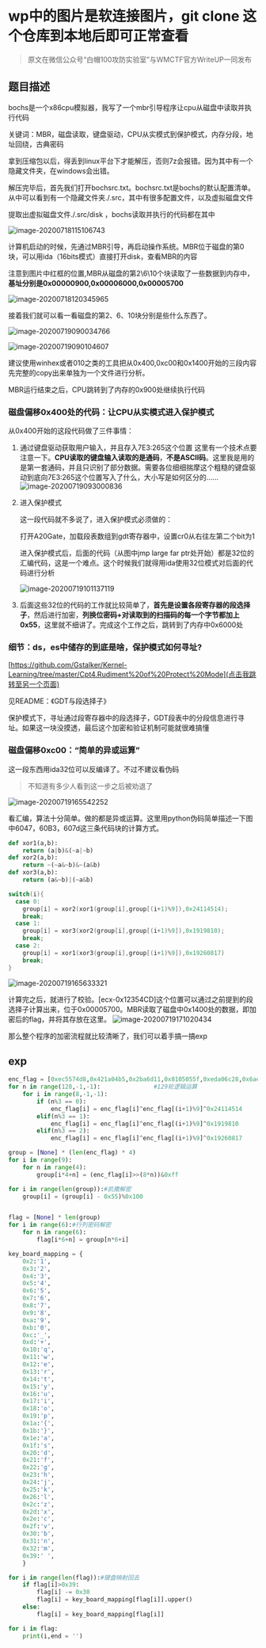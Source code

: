 # wp中的图片是软连接图片，git clone 这个仓库到本地后即可正常查看
> 原文在微信公众号“白帽100攻防实验室”与WMCTF官方WriteUP一同发布

## 题目描述

bochs是一个x86cpu模拟器，我写了一个mbr引导程序让cpu从磁盘中读取并执行代码

关键词：MBR，磁盘读取，键盘驱动，CPU从实模式到保护模式，内存分段，地址回绕，古典密码

拿到压缩包以后，得丢到linux平台下才能解压，否则7z会报错。因为其中有一个隐藏文件夹，在windows会出错。

解压完毕后，首先我们打开bochsrc.txt。bochsrc.txt是bochs的默认配置清单。从中可以看到有一个隐藏文件夹./.src，其中有很多配置文件，以及虚拟磁盘文件

提取出虚拟磁盘文件./.src/disk ，bochs读取并执行的代码都在其中

![image-20200718115106743](.\wppics\image-20200718115106743.png)

计算机启动的时候，先通过MBR引导，再启动操作系统。MBR位于磁盘的第0块，可以用ida（16bits模式）直接打开disk，查看MBR的内容

注意到图片中红框的位置,MBR从磁盘的第2\6\10个块读取了一些数据到内存中，**基址分别是0x00000900,0x00006000,0x00005700**

![image-20200718120345965](.\wppics\image-20200718120345965.png)



接着我们就可以看一看磁盘的第2、6、10块分别是些什么东西了。

![image-20200719090034766](wppics/image-20200719090034766.png)

![image-20200719090104607](wppics/image-20200719090104607.png)

建议使用winhex或者010之类的工具把从0x400,0xc00和0x1400开始的三段内容先完整的copy出来单独为一个文件进行分析。

MBR运行结束之后，CPU跳转到了内存的0x900处继续执行代码

### 磁盘偏移0x400处的代码：让CPU从实模式进入保护模式

从0x400开始的这段代码做了三件事情：

1. 通过键盘驱动获取用户输入，并且存入7E3:265这个位置
  这里有一个技术点要注意一下。**CPU读取的键盘输入读取的是通码**，**不是ASCII码**。这里我是用的是第一套通码，并且只识别了部分数据。需要各位细细揣摩这个粗糙的键盘驱动到底向7E3:265这个位置写入了什么，大小写是如何区分的……
  ![image-20200719093000836](wppics/image-20200719093000836.png)
  
2. 进入保护模式

   这一段代码就不多说了，进入保护模式必须做的：

   打开A20Gate，加载段表数组到gdt寄存器中，设置cr0从右往左第二个bit为1

   进入保护模式后，后面的代码（从图中jmp large far ptr处开始）都是32位的汇编代码，这是一个难点。这个时候我们就得用ida使用32位模式对后面的代码进行分析

   ![image-20200719101137119](wppics/image-20200719101137119.png)
   
3. 后面这些32位的代码的工作就比较简单了，**首先是设置各段寄存器的段选择子**，然后进行加密，**列换位密码+对读取到的扫描码的每一个字节都加上0x55**，这里就不细讲了。完成这个工作之后，跳转到了内存中0x6000处

### 细节：ds，es中储存的到底是啥，保护模式如何寻址?

[https://github.com/Gstalker/Kernel-Learning/tree/master/Cpt4.Rudiment%20of%20Protect%20Mode](点击我跳转至另一个页面)

见README：《GDT与段选择子》

保护模式下，寻址通过段寄存器中的段选择子，GDT段表中的分段信息进行寻址。如果这一块没摸透，最后这个加密和验证机制可能就很难搞懂

### 磁盘偏移0xc00：“简单的异或运算”

这一段东西用ida32位可以反编译了。不过不建议看伪码

> 不知道有多少人看到这一步之后被劝退了

![image-20200719165542252](wppics/image-20200719165542252.png)

看汇编，算法十分简单。做的都是异或运算。这里用python伪码简单描述一下图中6047，60B3，607d这三条代码块的计算方式。

```python
def xor1(a,b):
    return (a|b)&(~a|~b)
def xor2(a,b):
    return ~(~a&~b)&~(a&b)
def xor3(a,b):
    return (a&~b)|(~a&b)
```

```c++
switch(i){
  case 0:
    group[i] = xor2(xor1(group[i],group[(i+1)%9]),0x24114514);
    break;
  case 1:
    group[i] = xor3(xor2(group[i],group[(i+1)%9]),0x1919810);
    break;
  case 2:
    group[i] = xor1(xor3(group[i],group[(i+1)%9]),0x19260817)
    break;
}
```

![image-20200719165633321](wppics/image-20200719165633321.png)

计算完之后，就进行了校验。\[ecx-0x12354CD\]这个位置可以通过之前提到的段选择子计算出来，位于0x00005700。MBR读取了磁盘中0x1400处的数据，即加密后的flag，并将其存放在这里。
![image-20200719171020434](wppics/image-20200719171020434.png)

那么整个程序的加密流程就比较清晰了，我们可以着手搞一搞exp

## exp

```python
enc_flag = [0xec5574d8,0x421a04b5,0x2ba6d11,0x8105055f,0xeda06c28,0x6ae00499,0x18a955e7,0x71d63591,0x4537a864]
for n in range(128,-1,-1):               #129轮逻辑运算
    for i in range(8,-1,-1):
        if (n%3 == 0):
            enc_flag[i] = enc_flag[i]^enc_flag[(i+1)%9]^0x24114514
        elif(n%3 == 1):
            enc_flag[i] = enc_flag[i]^enc_flag[(i+1)%9]^0x1919810
        elif(n%3 == 2):
            enc_flag[i] = enc_flag[i]^enc_flag[(i+1)%9]^0x19260817

group = [None] * (len(enc_flag) * 4)
for i in range(9):
    for n in range(4):
        group[i*4+n] = (enc_flag[i]>>(8*n))&0xff

for i in range(len(group)):#凯撒解密
    group[i] = (group[i] - 0x55)%0x100


flag = [None] * len(group)
for i in range(6):#行列密码解密
    for n in range(6):
        flag[i*6+n] = group[n*6+i]

key_board_mapping = {
    0x2:'1',
    0x3:'2',
    0x4:'3',
    0x5:'4',
    0x6:'5',
    0x7:'6',
    0x8:'7',
    0x9:'8',
    0xa:'9',
    0xb:'0',
    0xc:'_',
    0xd:'+',
    0x10:'q',
    0x11:'w',
    0x12:'e',
    0x13:'r',
    0x14:'t',
    0x15:'y',
    0x16:'u',
    0x17:'i',
    0x18:'o',
    0x19:'p',
    0x1a:'{',
    0x1b:'}',
    0x1e:'a',
    0x1f:'s',
    0x20:'d',
    0x21:'f',
    0x22:'g',
    0x23:'h',
    0x24:'j',
    0x25:'k',
    0x26:'l',
    0x2c:'z',
    0x2d:'x',
    0x2e:'c',
    0x2f:'v',
    0x30:'b',
    0x31:'n',
    0x32:'m',
    0x39:' ',
    }

for i in range(len(flag)):#键盘映射回去
    if flag[i]>0x39:
        flag[i] -= 0x30
        flag[i] = key_board_mapping[flag[i]].upper()
    else:
        flag[i] = key_board_mapping[flag[i]]

for i in flag:
    print(i,end = '')
```

